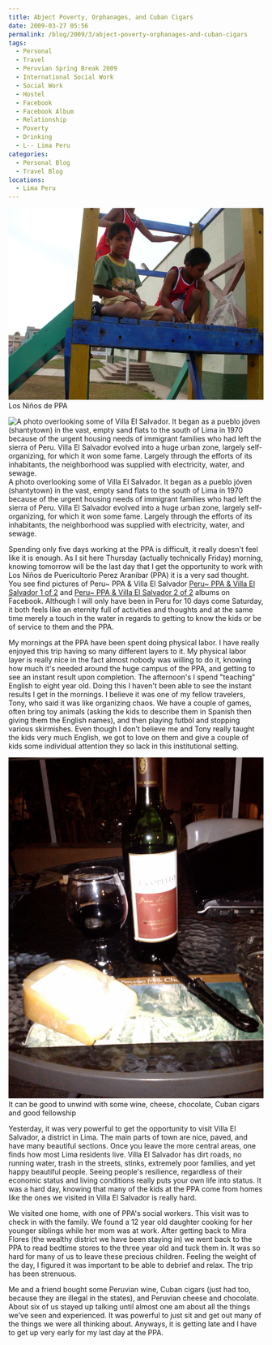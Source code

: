 ```yaml
---
title: Abject Poverty, Orphanages, and Cuban Cigars
date: 2009-03-27 05:56
permalink: /blog/2009/3/abject-poverty-orphanages-and-cuban-cigars
tags:
  - Personal
  - Travel
  - Peruvian Spring Break 2009
  - International Social Work
  - Social Work
  - Hostel
  - Facebook
  - Facebook Album
  - Relationship
  - Poverty
  - Drinking
  - L-- Lima Peru
categories:
  - Personal Blog
  - Travel Blog
locations: 
  - Lima Peru
---
```


![ Los Niños de PPA ][1] Los Niños de PPA

![ A photo overlooking some of Villa El Salvador. It began as a pueblo jóven (shantytown) in the vast, empty sand flats to the south of Lima in 1970 because of the urgent housing needs of immigrant families who had left the sierra of Peru. Villa El Salvador evolved into a huge urban zone, largely self-organizing, for which it won some fame. Largely through the efforts of its inhabitants, the neighborhood was supplied with electricity, water, and sewage. ][2] A photo overlooking some of Villa El Salvador. It began as a pueblo jóven (shantytown) in the vast, empty sand flats to the south of Lima in 1970 because of the urgent housing needs of immigrant families who had left the sierra of Peru. Villa El Salvador evolved into a huge urban zone, largely self-organizing, for which it won some fame. Largely through the efforts of its inhabitants, the neighborhood was supplied with electricity, water, and sewage.

   [1]: /assets/media/lima-peru-ppa-ninos-children.JPG
   [2]: /assets/media/photo-lima-villa-el-salvador.jpg

Spending only five days working at the PPA is difficult, it really doesn't feel like it is enough. As I sit here Thursday (actually technically Friday) morning, knowing tomorrow will be the last day that I get the opportunity to work with Los Niños de Puericultorio Perez Aranibar (PPA) it is a very sad thought. You see find pictures of Peru~ PPA & Villa El Salvador [Peru~ PPA & Villa El Salvador 1 of 2][3] and [Peru~ PPA & Villa El Salvador 2 of 2][4] albums on Facebook. Although I will only have been in Peru for 10 days come Saturday, it both feels like an eternity full of activities and thoughts and at the same time merely a touch in the water in regards to getting to know the kids or be of service to them and the PPA.

   [3]: https://www.facebook.com/media/set/?set=a.515252293556.2033999.44504407&type=1&l=76325748c3
   [4]: https://www.facebook.com/media/set/?set=a.515253645846.2034002.44504407&type=1&l=238bcf0f0a

My mornings at the PPA have been spent doing physical labor. I have really enjoyed this trip having so many different layers to it. My physical labor layer is really nice in the fact almost nobody was willing to do it, knowing how much it's needed around the huge campus of the PPA, and getting to see an instant result upon completion. The afternoon's I spend "teaching" English to eight year old. Doing this I haven't been able to see the instant results I get in the mornings. I believe it was one of my fellow travelers, Tony, who said it was like organizing chaos. We have a couple of games, often bring toy animals (asking the kids to describe them in Spanish then giving them the English names), and then playing futból and stopping various skirmishes. Even though I don't believe me and Tony really taught the kids very much English, we got to love on them and give a couple of kids some individual attention they so lack in this institutional setting.  


![ It can be good to unwind with some wine, cheese, chocolate, Cuban cigars and good fellowship ][5] It can be good to unwind with some wine, cheese, chocolate, Cuban cigars and good fellowship

   [5]: /assets/media/lima-peru-wine-cheese-chocolate.jpg

Yesterday, it was very powerful to get the opportunity to visit Villa El Salvador, a district in Lima. The main parts of town are nice, paved, and have many beautiful sections. Once you leave the more central areas, one finds how most Lima residents live. Villa El Salvador has dirt roads, no running water, trash in the streets, stinks, extremely poor families, and yet happy beautiful people. Seeing people's resilience, regardless of their economic status and living conditions really puts your own life into status. It was a hard day, knowing that many of the kids at the PPA come from homes like the ones we visited in Villa El Salvador is really hard.

We visited one home, with one of PPA's social workers. This visit was to check in with the family. We found a 12 year old daughter cooking for her younger siblings while her mom was at work. After getting back to Mira Flores (the wealthy district we have been staying in) we went back to the PPA to read bedtime stores to the three year old and tuck them in. It was so hard for many of us to leave these precious children. Feeling the weight of the day, I figured it was important to be able to debrief and relax. The trip has been strenuous.

Me and a friend bought some Peruvian wine, Cuban cigars (just had too, because they are illegal in the states), and Peruvian cheese and chocolate. About six of us stayed up talking until almost one am about all the things we've seen and experienced. It was powerful to just sit and get out many of the things we were all thinking about. Anyways, it is getting late and I have to get up very early for my last day at the PPA.